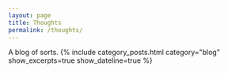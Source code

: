 ```yaml
---
layout: page
title: Thoughts
permalink: /thoughts/
---
```

A blog of sorts.
{% include category_posts.html category="blog" show_excerpts=true show_dateline=true %}